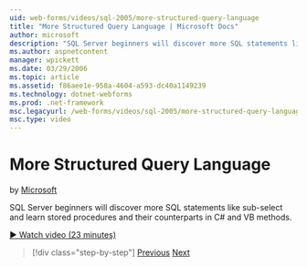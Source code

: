```yaml
---
uid: web-forms/videos/sql-2005/more-structured-query-language
title: "More Structured Query Language | Microsoft Docs"
author: microsoft
description: "SQL Server beginners will discover more SQL statements like sub-select and learn stored procedures and their counterparts in C# and VB methods."
ms.author: aspnetcontent
manager: wpickett
ms.date: 03/29/2006
ms.topic: article
ms.assetid: f86aee1e-958a-4604-a593-dc40a1149239
ms.technology: dotnet-webforms
ms.prod: .net-framework
msc.legacyurl: /web-forms/videos/sql-2005/more-structured-query-language
msc.type: video
---
```

More Structured Query Language
====================
by [Microsoft](https://github.com/microsoft)

SQL Server beginners will discover more SQL statements like sub-select and learn stored procedures and their counterparts in C# and VB methods.

[&#9654; Watch video (23 minutes)](https://channel9.msdn.com/Blogs/ASP-NET-Site-Videos/more-structured-query-language)

> [!div class="step-by-step"]
> [Previous](manipulating-database-data.md)
> [Next](understanding-security-and-network-connectivity.md)

